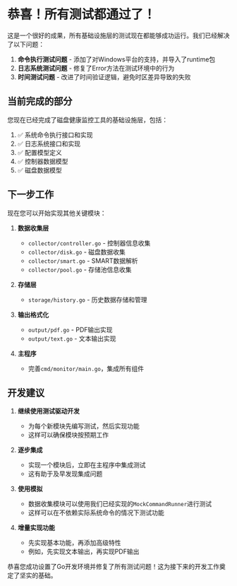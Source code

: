 # 恭喜！所有测试都通过了！

这是一个很好的成果，所有基础设施层的测试现在都能够成功运行。我们已经解决了以下问题：

1. **命令执行测试问题** - 添加了对Windows平台的支持，并导入了runtime包
2. **日志系统测试问题** - 修复了Error方法在测试环境中的行为
3. **时间测试问题** - 改进了时间验证逻辑，避免时区差异导致的失败

## 当前完成的部分

您现在已经完成了磁盘健康监控工具的基础设施层，包括：

1. ✅ 系统命令执行接口和实现
2. ✅ 日志系统接口和实现
3. ✅ 配置模型定义
4. ✅ 控制器数据模型
5. ✅ 磁盘数据模型

## 下一步工作

现在您可以开始实现其他关键模块：

1. **数据收集层**
   - `collector/controller.go` - 控制器信息收集
   - `collector/disk.go` - 磁盘数据收集
   - `collector/smart.go` - SMART数据解析
   - `collector/pool.go` - 存储池信息收集

2. **存储层**
   - `storage/history.go` - 历史数据存储和管理

3. **输出格式化**
   - `output/pdf.go` - PDF输出实现
   - `output/text.go` - 文本输出实现

4. **主程序**
   - 完善`cmd/monitor/main.go`，集成所有组件

## 开发建议

1. **继续使用测试驱动开发**
   - 为每个新模块先编写测试，然后实现功能
   - 这样可以确保模块按预期工作

2. **逐步集成**
   - 实现一个模块后，立即在主程序中集成测试
   - 这有助于及早发现集成问题

3. **使用模拟**
   - 数据收集模块可以使用我们已经实现的`MockCommandRunner`进行测试
   - 这样可以在不依赖实际系统命令的情况下测试功能

4. **增量实现功能**
   - 先实现基本功能，再添加高级特性
   - 例如，先实现文本输出，再实现PDF输出

恭喜您成功设置了Go开发环境并修复了所有测试问题！这为接下来的开发工作奠定了坚实的基础。